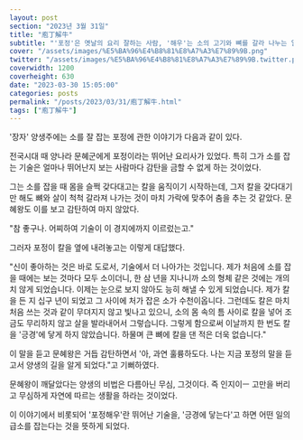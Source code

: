 ```yaml
---
layout: post
section: "2023년 3월 31일"
title: "庖丁解牛"
subtitle: "'포정'은 옛날의 요리 잘하는 사람, '해우'는 소의 고기와 뼈를 갈라 나누는 일, 곧 포정이 소를 잘 잡는 것 같이, 기술이 매우 뛰어난 것을 일컫는 말이다. '어떤 일의 금소나 요소'를 가리키는 '긍경'이라는 말도 여기서 나왔다."
cover: "/assets/images/%E5%BA%96%E4%B8%81%E8%A7%A3%E7%89%9B.png"
twitter: "/assets/images/%E5%BA%96%E4%B8%81%E8%A7%A3%E7%89%9B.twitter.png"
coverwidth: 1200
coverheight: 630
date: "2023-03-30 15:05:00"
categories: posts
permalink: "/posts/2023/03/31/庖丁解牛.html"
tags: ["庖丁解牛"]
---
```


'장자' 양생주에는 소를 잘 잡는 포정에 관한 이야기가 다음과 같이 있다.

전국시대 때 양나라 문혜군에게 포정이라는 뛰어난 요리사가 있었다. 특히 그가 소를 잡는 기술은 얼마나 뛰어난지 보는 사람마다 감탄을 금할 수 없게 하는 것이었다.

그는 소를 잡을 때 몸을 슬쩍 갖다대고는 칼을 움직이기 시작하는데, 그저 칼을 갖다대기만 해도 뼈와 살이 척척 갈라져 나가는 것이 마치 가락에 맞추어 춤을 추는 것 같았다. 문혜왕도 이를 보고 감탄하여 마지 않았다.

"참 좋구나. 어찌하여 기술이 이 경지에까지 이르렀는고."

그러자 포정이 칼을 옆에 내려놓고는 이렇게 대답했다.

"신이 좋아하는 것은 바로 도로서, 기술에서 더 나아가는 것입니다. 제가 처음에 소를 잡을 때에는 보는 것마다 모두 소이더니, 한 삼 년을 지나니까 소의 형체 같은 것에는 개의치 않게 되었습니다. 이제는 눈으로 보지 않아도 능히 해낼 수 있게 되었습니다. 제가 칼을 든 지 십구 년이 되었고 그 사이에 처가 잡은 소가 수천이옵니다. 그런데도 칼은 마치 처음 쓰는 것과 같이 무뎌지지 않고 빛나고 있으니, 소의 몸 속의 틈 사이로 칼을 넣어 조금도 무리하지 않고 살을 발라내어서 그렇습니다. 그렇게 함으로써 이날까지 한 번도 칼을 '긍경'에 닿게 하지 않았습니다. 하물며 큰 뼈에 칼을 댄 적은 더욱 없습니다."

이 말을 듣고 문혜왕은 거듭 감탄하면서 '아, 과연 훌륭하도다. 나는 지금 포정의 말을 듣고서 양생의 길을 알게 되었다."고 기뻐하였다.

문혜왕이 깨달았다는 양생의 비법은 다름아닌 무심, 그것이다. 즉 인지이ㅡ 고만을 버리고 무심하게 자연에 따르는 생활을 하라는 것이었다.

이 이야기에서 비롯되어 '포정해우'란 뛰어난 기술을, '긍경에 닿는다'고 하면 어떤 일의 급소를 잡는다는 것을 뜻하게 되었다.
